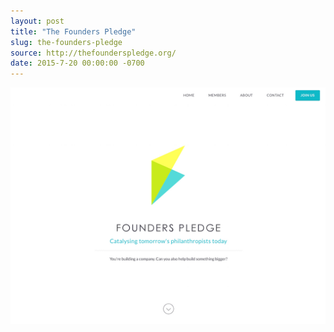 ```yaml
---
layout: post
title: "The Founders Pledge"
slug: the-founders-pledge
source: http://thefounderspledge.org/
date: 2015-7-20 00:00:00 -0700
---
```


<img src="/screenshots/the-founders-pledge.jpg">
